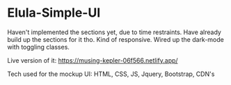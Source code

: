# Elula-Simple-UI

Haven't implemented the sections yet, due to time restraints. Have already build up the sections for it tho.
Kind of responsive.
Wired up the dark-mode with toggling classes.


Live version of it:
https://musing-kepler-06f566.netlify.app/


Tech used for the mockup UI:
HTML,
CSS,
JS,
Jquery,
Bootstrap,
CDN's
